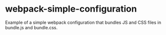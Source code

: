 # webpack-simple-configuration
Example of a simple webpack configuration that bundles JS and CSS files in bundle.js and bundle.css.
